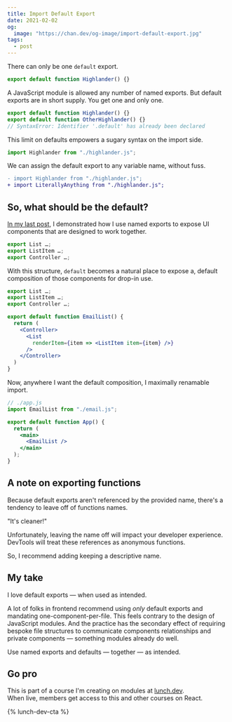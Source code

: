 ```yaml
---
title: Import Default Export
date: 2021-02-02
og:
  image: "https://chan.dev/og-image/import-default-export.jpg"
tags:
  - post
---
```


There can only be one `default` export.

```js
export default function Highlander() {}
```

A JavaScript module is allowed any number of named exports. But default exports are in short supply. You get one and only one.

```js
export default function Highlander() {}
export default function OtherHighlander() {}
// SyntaxError: Identifier '.default' has already been declared
```

This limit on defaults empowers a sugary syntax on the import side.

```js
import Highlander from "./highlander.js";
```

We can assign the default export to any variable name, without fuss.

```diff
- import Highlander from "./highlander.js";
+ import LiterallyAnything from "./highlander.js";
```

## So, what should be the default?

[In my last post](../import-all-named-exports-into-one-variable), I demonstrated how I use named exports to expose UI components that are designed to work together.

```js
export List …;
export ListItem …;
export Controller …;
```

With this structure, `default` becomes a natural place to expose a, default composition of those components for drop-in use.

```jsx
export List …;
export ListItem …;
export Controller …;

export default function EmailList() {
  return (
    <Controller>
      <List
        renderItem={item => <ListItem item={item} />}
      />
    </Controller>
  )
}
```

Now, anywhere I want the default composition, I maximally renamable import.

```jsx
// ./app.js
import EmailList from "./email.js";

export default function App() {
  return (
    <main>
      <EmailList />
    </main>
  );
}
```

## A note on exporting functions

Because default exports aren't referenced by the provided name, there's a tendency to leave off of functions names.

"It's cleaner!"

Unfortunately, leaving the name off will impact your developer experience. DevTools will treat these references as anonymous functions.

So, I recommend adding keeping a descriptive name.

## My take

I love default exports — when used as intended.

A lot of folks in frontend recommend using _only_ default exports and mandating one-component-per-file. This feels contrary to the design of JavaScript modules. And the practice has the secondary effect of requiring bespoke file structures to communicate components relationships and private components — something modules already do well.

Use named exports and defaults — together — as intended.

## Go pro

This is part of a course I'm creating on modules at [lunch.dev](https://www.lunch.dev).  
When live, members get access to this and other courses on React.

{% lunch-dev-cta %}
